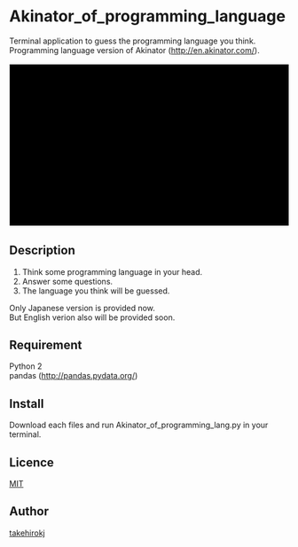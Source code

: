# Akinator_of_programming_language
Terminal application to guess the programming language you think.<br>
Programming language version of Akinator (http://en.akinator.com/).<br>
<br>
![](https://github.com/takehirokj/Akinator_of_programming_language/raw/master/demo_jp.gif)
## Description

1. Think some programming language in your head.
2. Answer some questions.
3. The language you think will be guessed.

Only Japanese version is provided now.<br>
But English verion also will be provided soon.

## Requirement

Python 2<br>
pandas (http://pandas.pydata.org/)

## Install

Download each files and run Akinator_of_programming_lang.py in your terminal.

## Licence

[MIT](https://github.com/tcnksm/tool/blob/master/LICENCE)

## Author

[takehirokj](https://github.com/takehirokj)

